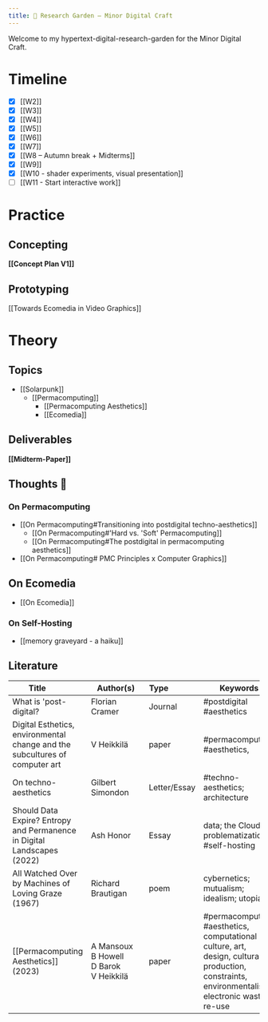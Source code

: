 ```yaml
---
title: 🌿 Research Garden — Minor Digital Craft
---
```


Welcome to my hypertext-digital-research-garden for the Minor Digital Craft.


# Timeline

- [x] [[W2]]
- [x] [[W3]]
- [x] [[W4]]
- [x] [[W5]]
- [x] [[W6]]
- [x] [[W7]]
- [x] [[W8 –  Autumn break + Midterms]]
- [x] [[W9]]
- [x] [[W10 - shader experiments, visual presentation]]
- [ ] [[W11 - Start interactive work]]

# Practice

## Concepting 

**[[Concept Plan V1]]**

## Prototyping

[[Towards Ecomedia in Video Graphics]]

# Theory

## Topics

- [[Solarpunk]]
  - [[Permacomputing]]
	  - [[Permacomputing Aesthetics]]
	  - [[Ecomedia]]
## Deliverables

**[[Midterm-Paper]]**

## Thoughts 💭
### On Permacomputing
- [[On Permacomputing#Transitioning into postdigital techno-aesthetics]]
    - [[On Permacomputing#'Hard vs. 'Soft' Permacomputing]] 
    - [[On Permacomputing#The postdigital in permacomputing aesthetics]]<br>
- [[On Permacomputing# PMC Principles x Computer Graphics]]

## On Ecomedia
- [[On Ecomedia]]
### On Self-Hosting
- [[memory graveyard - a haiku]]

## Literature

| <div style="width:100px">Title</div> | <div style="width:100px">Author(s)</div> | <div style="width:40px">Type</div> | Keywords |
| --- | --- | --- | --- |
| What is 'post-digital? | Florian Cramer | Journal | #postdigital #aesthetics 
| Digital Esthetics, environmental change and the subcultures of computer art | V Heikkilä | paper | #permacomputing, #aesthetics, |
| On techno-aesthetics | Gilbert Simondon | Letter/Essay | #techno-aesthetics; architecture
| Should Data Expire? Entropy and Permanence in Digital Landscapes (2022) | Ash Honor | Essay | data; the Cloud; problematization; #self-hosting|
| All Watched Over by Machines of Loving Graze (1967) | Richard Brautigan | poem | cybernetics; mutualism; idealism; utopia |
| [[Permacomputing Aesthetics]] (2023) | A Mansoux<br>B Howell<br>D Barok<br> V Heikkilä | paper | #permacomputing, #aesthetics, computational culture, art, design, cultural production, constraints, environmentalism, electronic waste, re-use | 
